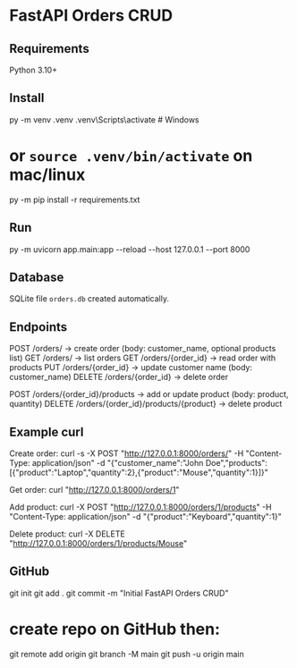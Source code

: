 # FastAPI Orders CRUD

## Requirements
Python 3.10+

## Install
py -m venv .venv
.venv\Scripts\activate   # Windows
# or `source .venv/bin/activate` on mac/linux
py -m pip install -r requirements.txt

## Run
py -m uvicorn app.main:app --reload --host 127.0.0.1 --port 8000

## Database
SQLite file `orders.db` created automatically.

## Endpoints
POST /orders/           -> create order (body: customer_name, optional products list)
GET  /orders/           -> list orders
GET  /orders/{order_id} -> read order with products
PUT  /orders/{order_id} -> update customer name (body: customer_name)
DELETE /orders/{order_id} -> delete order

POST /orders/{order_id}/products -> add or update product (body: product, quantity)
DELETE /orders/{order_id}/products/{product} -> delete product

## Example curl
Create order:
curl -s -X POST "http://127.0.0.1:8000/orders/" -H "Content-Type: application/json" -d "{\"customer_name\":\"John Doe\",\"products\":[{\"product\":\"Laptop\",\"quantity\":2},{\"product\":\"Mouse\",\"quantity\":1}]}"

Get order:
curl "http://127.0.0.1:8000/orders/1"

Add product:
curl -X POST "http://127.0.0.1:8000/orders/1/products" -H "Content-Type: application/json" -d "{\"product\":\"Keyboard\",\"quantity\":1}"

Delete product:
curl -X DELETE "http://127.0.0.1:8000/orders/1/products/Mouse"

## GitHub
git init
git add .
git commit -m "Initial FastAPI Orders CRUD"
# create repo on GitHub then:
git remote add origin <your-repo-url>
git branch -M main
git push -u origin main
